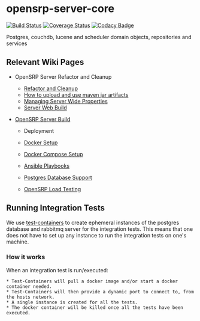# opensrp-server-core

[![Build Status](https://travis-ci.org/OpenSRP/opensrp-server-core.svg?branch=master)](https://travis-ci.org/OpenSRP/opensrp-server-core)
[![Coverage Status](https://coveralls.io/repos/github/opensrp/opensrp-server-core/badge.svg?branch=v2)](https://coveralls.io/github/opensrp/opensrp-server-core?branch=v2)
[![Codacy Badge](https://api.codacy.com/project/badge/Grade/97b0f387f0fa484caffea641f4762fbe)](https://www.codacy.com/app/OpenSRP/opensrp-server-core?utm\_source=github.com\&utm\_medium=referral\&utm\_content=OpenSRP/opensrp-server-core\&utm\_campaign=Badge\_Grade)

Postgres, couchdb, lucene and scheduler domain objects, repositories and services

## Relevant Wiki Pages

  * OpenSRP Server Refactor and Cleanup
    * [Refactor and Cleanup](https://smartregister.atlassian.net/wiki/spaces/Documentation/pages/562659330/OpenSRP+Server+Refactor+and+Clean+up)
    * [How to upload and use maven jar artifacts](https://smartregister.atlassian.net/wiki/spaces/Documentation/pages/564428801/How+to+upload+and+use+maven+jar+artifacts)
    * [Managing Server Wide Properties](https://smartregister.atlassian.net/wiki/spaces/Documentation/pages/602570753/Managing+Server+Wide+Properties)
    * [Server Web Build](https://smartregister.atlassian.net/wiki/spaces/Documentation/pages/616595457/Server+Web+Build)

  * [OpenSRP Server Build](https://smartregister.atlassian.net/wiki/display/Documentation/OpenSRP+Server+Build)
    * Deployment
    * [Docker Setup](https://smartregister.atlassian.net/wiki/display/Documentation/Docker+Setup)
    * [Docker Compose Setup](https://smartregister.atlassian.net/wiki/spaces/Documentation/pages/52690976/Docker+Compose+Setup)
    * [Ansible Playbooks](https://smartregister.atlassian.net/wiki/spaces/Documentation/pages/540901377/Ansible+Playbooks)

    * [Postgres Database Support](https://smartregister.atlassian.net/wiki/spaces/Documentation/pages/251068417/Postgres+Database+Support+as+Main+Datastore)
    * [OpenSRP Load Testing](https://smartregister.atlassian.net/wiki/spaces/Documentation/pages/268075009/OpenSRP+Load+Testing)

## Running Integration Tests

We use [test-containers](https://github.com/testcontainers/testcontainers-java) to create ephemeral instances of the
postgres database and rabbitmq server for the integration tests. This means that one does not have to set up any
instance to run the integration tests on one's machine.

### How it works

When an integration test is run/executed:

    * Test-Containers will pull a docker image and/or start a docker container needed.
    * Test-Containers will then provide a dynamic port to connect to, from the hosts network.
    * A single instance is created for all the tests.
    * The docker container will be killed once all the tests have been executed.

